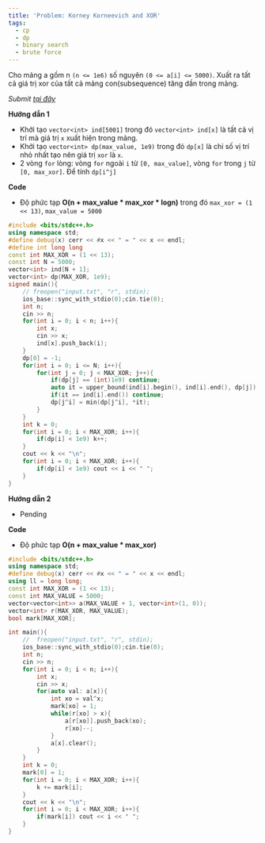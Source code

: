 ```yaml
---
title: 'Problem: Korney Korneevich and XOR'
tags:
  - cp
  - dp
  - binary search
  - brute force
---
```


Cho mảng a gồm n `(n <= 1e6)` số nguyên `(0 <= a[i] <= 5000)`. Xuất ra tất cả giá trị xor của tất cả mảng con(subsequence) tăng dần trong mảng.

<!--more-->

*Submit [tại đây](https://codeforces.com/contest/1582/problem/F2)*

**Hướng dẫn 1**

  - Khởi tạo `vector<int> ind[5001]` trong đó `vector<int> ind[x]` là tất cả vị trí mà giá trị `x` xuất hiện trong mảng.
  - Khởi tạo `vector<int> dp(max_value, 1e9)` trong đó `dp[x]` là chỉ số vị trí nhỏ nhất tạo nên giá trị `xor` là `x`. 
  - 2 vòng `for` lòng: vòng `for` ngoài `i` từ `[0, max_value]`, vòng `for` trong `j` từ `[0, max_xor]`. Để tính `dp[i^j]`

**Code**

- Độ phức tạp **O(n + max_value * max_xor * logn)** trong đó `max_xor = (1 << 13)`, `max_value = 5000`

```cpp
#include <bits/stdc++.h>
using namespace std;
#define debug(x) cerr << #x << " = " << x << endl;
#define int long long
const int MAX_XOR = (1 << 13);
const int N = 5000;
vector<int> ind[N + 1];
vector<int> dp(MAX_XOR, 1e9);
signed main(){
    // freopen("input.txt", "r", stdin);
    ios_base::sync_with_stdio(0);cin.tie(0);
    int n;
    cin >> n;
    for(int i = 0; i < n; i++){
        int x;
        cin >> x;
        ind[x].push_back(i);
    }
    dp[0] = -1;
    for(int i = 0; i <= N; i++){
        for(int j = 0; j < MAX_XOR; j++){
            if(dp[j] == (int)1e9) continue;
            auto it = upper_bound(ind[i].begin(), ind[i].end(), dp[j]);
            if(it == ind[i].end()) continue;
            dp[j^i] = min(dp[j^i], *it);
        }
    }
    int k = 0;
    for(int i = 0; i < MAX_XOR; i++){
        if(dp[i] < 1e9) k++;
    }
    cout << k << "\n";
    for(int i = 0; i < MAX_XOR; i++){
        if(dp[i] < 1e9) cout << i << " ";
    }
}
```

**Hướng dẫn 2**

  - Pending

**Code**

- Độ phức tạp **O(n + max_value * max_xor)**

```cpp
#include <bits/stdc++.h>
using namespace std;
#define debug(x) cerr << #x << " = " << x << endl;
using ll = long long;
const int MAX_XOR = (1 << 13);
const int MAX_VALUE = 5000;
vector<vector<int>> a(MAX_VALUE + 1, vector<int>(1, 0));
vector<int> r(MAX_XOR, MAX_VALUE);
bool mark[MAX_XOR];

int main(){
    //  freopen("input.txt", "r", stdin);
    ios_base::sync_with_stdio(0);cin.tie(0);
    int n;
    cin >> n;
    for(int i = 0; i < n; i++){
        int x;
        cin >> x;
        for(auto val: a[x]){
            int xo = val^x;
            mark[xo] = 1;
            while(r[xo] > x){
                a[r[xo]].push_back(xo);
                r[xo]--;
            }
            a[x].clear();
        }
    }
    int k = 0;
    mark[0] = 1;
    for(int i = 0; i < MAX_XOR; i++){
        k += mark[i];
    }
    cout << k << "\n";
    for(int i = 0; i < MAX_XOR; i++){
        if(mark[i]) cout << i << " ";
    }
}
```
